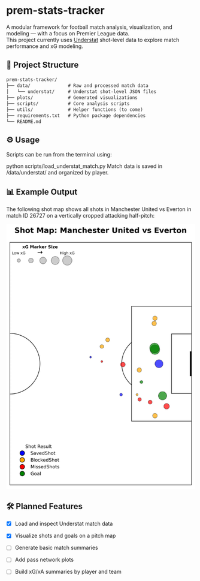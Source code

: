 # prem-stats-tracker
A modular framework for football match analysis, visualization, and modeling — with a focus on Premier League data.  
This project currently uses [Understat](https://understat.com/) shot-level data to explore match performance and xG modeling.

## 📁 Project Structure

```
prem-stats-tracker/
├── data/              # Raw and processed match data
│   └── understat/     # Understat shot-level JSON files
├── plots/             # Generated visualizations
├── scripts/           # Core analysis scripts
├── utils/             # Helper functions (to come)
├── requirements.txt   # Python package dependencies
└── README.md

```


## ⚙️ Usage

Scripts can be run from the terminal using:

python scripts/load_understat_match.py
Match data is saved in /data/understat/ and organized by player.

## 📊 Example Output

The following shot map shows all shots in Manchester United vs Everton in match ID 26727 on a vertically cropped attacking half-pitch:

![Example Shot Map](plots/shot_map_26727_half_pitch.png)


## 🛠️ Planned Features

- [X] Load and inspect Understat match data 
- [X] Visualize shots and goals on a pitch map  
- [ ] Generate basic match summaries  
- [ ] Add pass network plots  
- [ ] Build xG/xA summaries by player and team  



